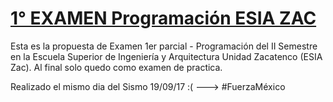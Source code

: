 [1° EXAMEN Programación ESIA ZAC](https://github.com/NuxeUX/Examen-1-Programacion-en-VB---ESIA-ZAC.)
======
Esta es la propuesta de Examen 1er parcial - Programación del II Semestre en la Escuela Superior de Ingeniería y Arquitectura  Unidad Zacatenco (ESIA Zac). Al final solo quedo como examen de practica.

Realizado el mismo dia del Sismo 19/09/17 :( ---> #FuerzaMéxico

